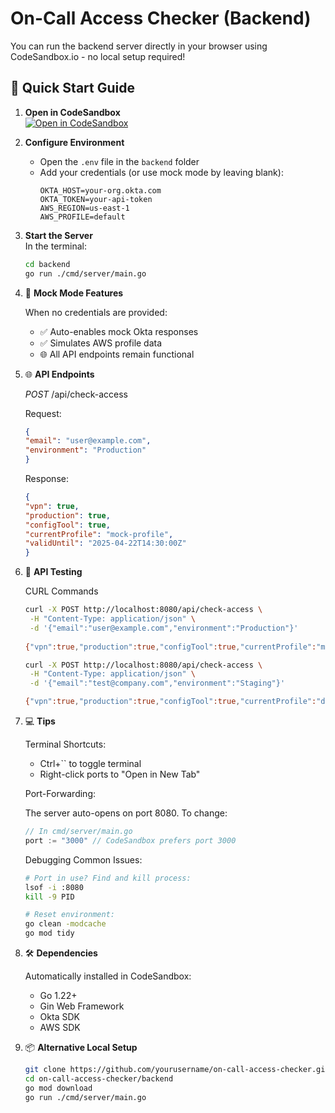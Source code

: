 # On-Call Access Checker (Backend)

You can run the backend server directly in your browser using CodeSandbox.io - no local setup required!

## 🚀 Quick Start Guide

1. **Open in CodeSandbox**  
   [![Open in CodeSandbox](https://codesandbox.io/static/img/play-codesandbox.svg)](https://codesandbox.io/p/github/manali-tiwari/on-call-access-checker/master?file=/backend/cmd/server/main.go)

2. **Configure Environment**  
   - Open the `.env` file in the `backend` folder
   - Add your credentials (or use mock mode by leaving blank):
     ```
     OKTA_HOST=your-org.okta.com
     OKTA_TOKEN=your-api-token
     AWS_REGION=us-east-1
     AWS_PROFILE=default
     ```

3. **Start the Server**  
   In the terminal:
   ```bash
   cd backend
   go run ./cmd/server/main.go

4. 🔧 **Mock Mode Features**

    When no credentials are provided:
    - ✅ Auto-enables mock Okta responses
    - ✅ Simulates AWS profile data
    - 🌐 All API endpoints remain functional

5. 🌐 **API Endpoints**
   
   *POST* /api/check-access

    Request:

    ```json
    {
    "email": "user@example.com",
    "environment": "Production"
    }
    ```

    Response:


    ```json
    {
    "vpn": true,
    "production": true,
    "configTool": true,
    "currentProfile": "mock-profile",
    "validUntil": "2025-04-22T14:30:00Z"
    }
    ```

6. 📡 **API Testing**
    
   CURL Commands

   ```bash
   curl -X POST http://localhost:8080/api/check-access \
    -H "Content-Type: application/json" \
    -d '{"email":"user@example.com","environment":"Production"}'
  
   {"vpn":true,"production":true,"configTool":true,"currentProfile":"mock-profile","missingGroups":[],"validUntil":"2025-04-22T18:56:09Z","profileArn":"arn:aws:iam::123456789012:user/mock-user"}
   ```

   ```bash
   curl -X POST http://localhost:8080/api/check-access \
    -H "Content-Type: application/json" \
    -d '{"email":"test@company.com","environment":"Staging"}'  

   {"vpn":true,"production":true,"configTool":true,"currentProfile":"dev","missingGroups":[]}
   ```
   
7. 💻 **Tips**

    Terminal Shortcuts:
    - Ctrl+`` to toggle terminal
    - Right-click ports to "Open in New Tab"

    Port-Forwarding:

    The server auto-opens on port 8080. To change:

    ```go
    // In cmd/server/main.go
    port := "3000" // CodeSandbox prefers port 3000
    ```

    Debugging Common Issues:

    ```bash
    # Port in use? Find and kill process:
    lsof -i :8080
    kill -9 PID

    # Reset environment:
    go clean -modcache
    go mod tidy
    ```

8. 🛠️ **Dependencies**
    
    Automatically installed in CodeSandbox:
    - Go 1.22+
    - Gin Web Framework
    - Okta SDK
    - AWS SDK   

9. 📦 **Alternative Local Setup**
    
    ```bash
    git clone https://github.com/yourusername/on-call-access-checker.git
    cd on-call-access-checker/backend
    go mod download
    go run ./cmd/server/main.go
    ```
